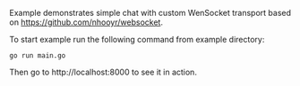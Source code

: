 Example demonstrates simple chat with custom WenSocket transport based on https://github.com/nhooyr/websocket.

To start example run the following command from example directory:

```
go run main.go
```

Then go to http://localhost:8000 to see it in action.
